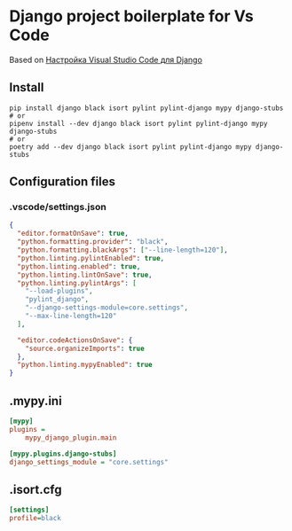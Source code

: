 # Django project boilerplate for Vs Code

Based on [Настройка Visual Studio Code для Django](https://habr.com/ru/post/701800/)

## Install

```shell
pip install django black isort pylint pylint-django mypy django-stubs
# or
pipenv install --dev django black isort pylint pylint-django mypy django-stubs
# or
poetry add --dev django black isort pylint pylint-django mypy django-stubs
```

## Configuration files

### .vscode/settings.json

```json
{
  "editor.formatOnSave": true,
  "python.formatting.provider": "black",
  "python.formatting.blackArgs": ["--line-length=120"],
  "python.linting.pylintEnabled": true,
  "python.linting.enabled": true,
  "python.linting.lintOnSave": true,
  "python.linting.pylintArgs": [
    "--load-plugins",
    "pylint_django",
    "--django-settings-module=core.settings",
    "--max-line-length=120"
  ],

  "editor.codeActionsOnSave": {
    "source.organizeImports": true
  },
  "python.linting.mypyEnabled": true
}
```

## .mypy.ini

```ini
[mypy]
plugins =
    mypy_django_plugin.main

[mypy.plugins.django-stubs]
django_settings_module = "core.settings"
```

## .isort.cfg

```ini
[settings]
profile=black
```
